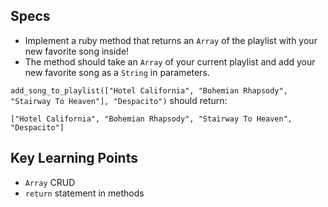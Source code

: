 ## Specs

- Implement a ruby method that returns an `Array` of the playlist with your new favorite song inside!
- The method should take an `Array` of your current playlist and add your new favorite song as a `String` in parameters.

`add_song_to_playlist(["Hotel California", "Bohemian Rhapsody", "Stairway To Heaven"], "Despacito")` should return:

`["Hotel California", "Bohemian Rhapsody", "Stairway To Heaven", "Despacito"]`

## Key Learning Points

- `Array` CRUD
- `return` statement in methods
